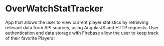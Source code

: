 # OverWatchStatTracker

 App that allows the user to view current player statistics by retrieving relevant data from API sources, using AngularJS and HTTP requests. User authentication and data storage with Firebase allow the user to keep track of their favorite Players!
